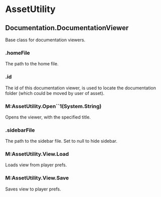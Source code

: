 
# AssetUtility


## Documentation.DocumentationViewer

Base class for documentation viewers.


### .homeFile

The path to the home file.


### .id

The id of this documentation viewer, is used to locate the documentation folder (which could be moved by user of asset).


### M:AssetUtility.Open``1(System.String)

Opens the viewer, with the specified title.


### .sidebarFile

The path to the sidebar file. Set to null to hide sidebar.


### M:AssetUtility.View.Load

Loads view from player prefs.


### M:AssetUtility.View.Save

Saves view to player prefs.

